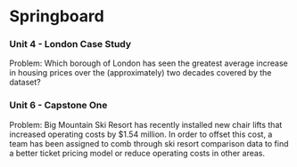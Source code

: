 # Springboard
### Unit 4 - London Case Study
Problem: Which borough of London has seen the greatest average increase in housing prices over the (approximately) two decades covered by the dataset? 

### Unit 6 - Capstone One
Problem: Big Mountain Ski Resort has recently installed new chair lifts that increased operating costs by $1.54 million. In order to offset this cost, a team has been assigned to comb through ski resort comparison data to find a better ticket pricing model or reduce operating costs in other areas.
